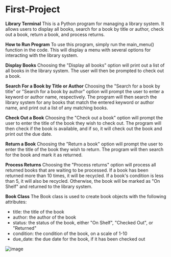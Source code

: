# First-Project
**Library Terminal**
This is a Python program for managing a library system. It allows users to display all books, search for a book by title or author, check out a book, return a book, and process returns.

**How to Run Program** 
To use this program, simply run the main_menu() function in the code. This will display a menu with several options for interacting with the library system.

**Display Books**
Choosing the "Display all books" option will print out a list of all books in the library system. The user will then be prompted to check out a book.

**Search For a Book by Title or Author**
Choosing the "Search for a book by title" or "Search for a book by author" option will prompt the user to enter a keyword or author name, respectively. The program will then search the library system for any books that match the entered keyword or author name, and print out a list of any matching books.

**Check Out a Book**
Choosing the "Check out a book" option will prompt the user to enter the title of the book they wish to check out. The program will then check if the book is available, and if so, it will check out the book and print out the due date.

**Return a Book**
Choosing the "Return a book" option will prompt the user to enter the title of the book they wish to return. The program will then search for the book and mark it as returned.

**Process Returns**
Choosing the "Process returns" option will process all returned books that are waiting to be processed. If a book has been returned more than 10 times, it will be recycled. If a book's condition is less than 5, it will also be recycled. Otherwise, the book will be marked as "On Shelf" and returned to the library system.

**Book Class**
The Book class is used to create book objects with the following attributes:

* title: the title of the book
* author: the author of the book
* status: the status of the book, either "On Shelf", "Checked Out", or "Returned"
* condition: the condition of the book, on a scale of 1-10
* due_date: the due date for the book, if it has been checked out

![image](https://user-images.githubusercontent.com/125928129/229922077-b94ed488-7ec5-41d1-b35f-81cde1786e8f.png)


